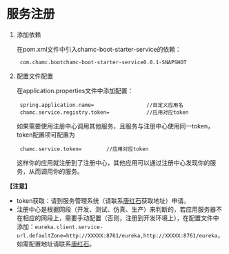 # 服务注册

1. 添加依赖

	在pom.xml文件中引入chamc-boot-starter-service的依赖：

		com.chamc.bootchamc-boot-starter-service0.0.1-SNAPSHOT

2. 配置文件配置

	在application.properties文件中添加配置：

		spring.application.name=                 //自定义应用名
		chamc.service.registry.token=            //应用对应token

	如果需要使用注册中心调用其他服务，且服务与注册中心使用同一token，token配置项可配置为

		chamc.service.token=		//应用对应token

	这样你的应用就注册到了注册中心，其他应用可以通过注册中心发现你的服务，从而调用你的服务。

**【注意】**

* token获取：请到服务管理系统（请联系[唐红石](mailto:tanghongshi@chamc.com.cn)获取地址）申请。
* 注册中心是根据网段（开发、测试、仿真、生产）来判断的，若应用服务器不在相应的网段上，需要手动配置（否则，注册到开发环境上），在配置文件中添加：`eureka.client.service-url.defaultZone=http://XXXXX:8761/eureka,http://XXXXX:8761/eureka`，如需配置地址请联系[唐红石](mailto:tanghongshi@chamc.com.cn)。


